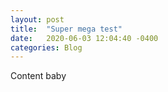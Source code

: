 ```yaml
---
layout: post
title:  "Super mega test"
date:   2020-06-03 12:04:40 -0400
categories: Blog
---
```


Content baby